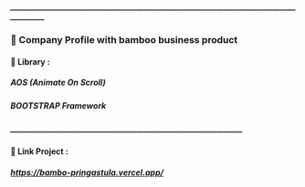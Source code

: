 ##### ____________________________________________________________________________________
### 📁 Company Profile with bamboo business product
#### 📘 Library :
##### AOS (Animate On Scroll)
##### BOOTSTRAP Framework
##### _____________________________________________________________
#### 🔗 Link Project :
##### https://bambo-pringastula.vercel.app/
